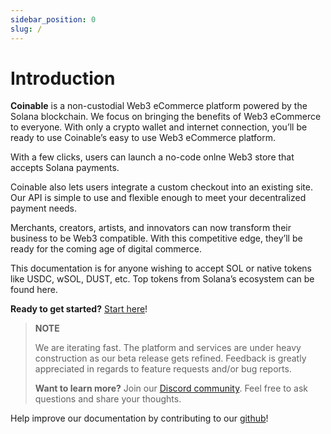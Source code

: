 ```yaml
---
sidebar_position: 0
slug: /
---
```


# Introduction

**Coinable** is a non-custodial Web3 eCommerce platform powered by the Solana blockchain. We focus on bringing the benefits of Web3 eCommerce to everyone. With only a crypto wallet and internet connection, you’ll be ready to use Coinable’s easy to use Web3 eCommerce platform.

With a few clicks, users can launch a no-code onlne Web3 store that accepts Solana payments.

Coinable also lets users integrate a custom checkout into an existing site. Our API is simple to use and flexible enough to meet your decentralized payment needs.

Merchants, creators, artists, and innovators can now transform their business to be Web3 compatible. With this competitive edge, they’ll be ready for the coming age of digital commerce.

This documentation is for anyone wishing to accept SOL or native tokens like USDC, wSOL, DUST, etc. Top tokens from Solana’s ecosystem can be found here.
 
**Ready to get started?** [Start here](/guides/start-here)!

> **NOTE**
>
> We are iterating fast. The platform and services are under heavy construction as our beta release gets refined. Feedback is greatly appreciated in regards to feature requests and/or bug reports.
>
> **Want to learn more?** Join our [Discord community](https://discord.gg/RgU669RNRk). Feel free to ask questions and share your thoughts.

Help improve our documentation by contributing to our [github](https://github.com/coinable/coinable-docs)!
